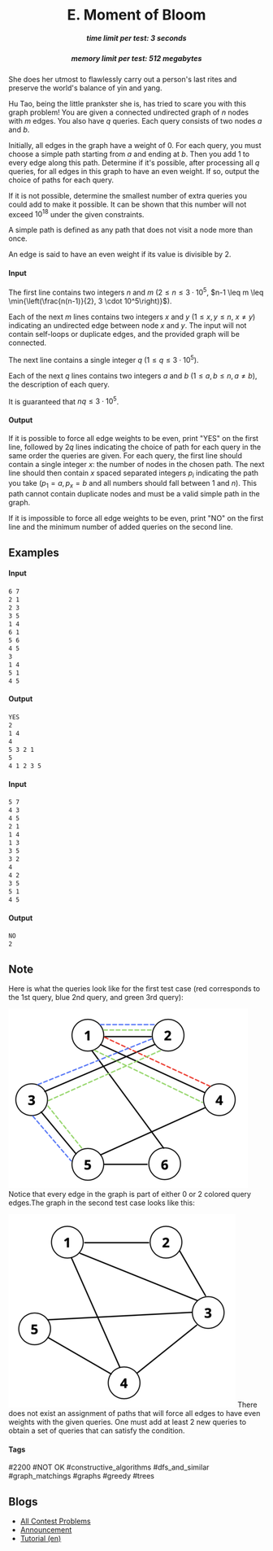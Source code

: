 <h1 style='text-align: center;'> E. Moment of Bloom</h1>

<h5 style='text-align: center;'>time limit per test: 3 seconds</h5>
<h5 style='text-align: center;'>memory limit per test: 512 megabytes</h5>

She does her utmost to flawlessly carry out a person's last rites and preserve the world's balance of yin and yang.

Hu Tao, being the little prankster she is, has tried to scare you with this graph problem! You are given a connected undirected graph of $n$ nodes with $m$ edges. You also have $q$ queries. Each query consists of two nodes $a$ and $b$.

Initially, all edges in the graph have a weight of $0$. For each query, you must choose a simple path starting from $a$ and ending at $b$. Then you add $1$ to every edge along this path. Determine if it's possible, after processing all $q$ queries, for all edges in this graph to have an even weight. If so, output the choice of paths for each query. 

If it is not possible, determine the smallest number of extra queries you could add to make it possible. It can be shown that this number will not exceed $10^{18}$ under the given constraints.

A simple path is defined as any path that does not visit a node more than once.

An edge is said to have an even weight if its value is divisible by $2$.

#### Input

The first line contains two integers $n$ and $m$ ($2 \leq n \leq 3 \cdot 10^5$, $n-1 \leq m \leq \min{\left(\frac{n(n-1)}{2}, 3 \cdot 10^5\right)}$).

Each of the next $m$ lines contains two integers $x$ and $y$ ($1 \leq x, y \leq n$, $x\neq y$) indicating an undirected edge between node $x$ and $y$. The input will not contain self-loops or duplicate edges, and the provided graph will be connected.

The next line contains a single integer $q$ ($1 \leq q \leq 3 \cdot 10^5$).

Each of the next $q$ lines contains two integers $a$ and $b$ ($1 \leq a, b \leq n, a \neq b$), the description of each query.

It is guaranteed that $nq \leq 3 \cdot 10^5$.

#### Output

If it is possible to force all edge weights to be even, print "YES" on the first line, followed by $2q$ lines indicating the choice of path for each query in the same order the queries are given. For each query, the first line should contain a single integer $x$: the number of nodes in the chosen path. The next line should then contain $x$ spaced separated integers $p_i$ indicating the path you take ($p_1 = a, p_x = b$ and all numbers should fall between $1$ and $n$). This path cannot contain duplicate nodes and must be a valid simple path in the graph.

If it is impossible to force all edge weights to be even, print "NO" on the first line and the minimum number of added queries on the second line.

## Examples

#### Input


```text
6 7
2 1
2 3
3 5
1 4
6 1
5 6
4 5
3
1 4
5 1
4 5
```
#### Output


```text
YES
2
1 4
4
5 3 2 1
5
4 1 2 3 5
```
#### Input


```text
5 7
4 3
4 5
2 1
1 4
1 3
3 5
3 2
4
4 2
3 5
5 1
4 5
```
#### Output


```text
NO
2
```
## Note

Here is what the queries look like for the first test case (red corresponds to the 1st query, blue 2nd query, and green 3rd query): 

 ![](images/cff60d7a348c8b938062354e8c3d181a88699f55.png)  Notice that every edge in the graph is part of either $0$ or $2$ colored query edges.The graph in the second test case looks like this: 

 ![](images/5c3f010a5485b22edaa65b86e0c9caa043cf64dd.png)  There does not exist an assignment of paths that will force all edges to have even weights with the given queries. One must add at least $2$ new queries to obtain a set of queries that can satisfy the condition.

#### Tags 

#2200 #NOT OK #constructive_algorithms #dfs_and_similar #graph_matchings #graphs #greedy #trees 

## Blogs
- [All Contest Problems](../Technocup_2022_-_Elimination_Round_1.md)
- [Announcement](../blogs/Announcement.md)
- [Tutorial (en)](../blogs/Tutorial_(en).md)
